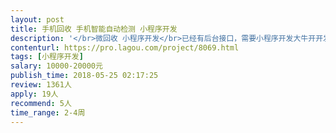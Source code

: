 ```yaml
---                
layout: post       
title: 手机回收 手机智能自动检测 小程序开发           
description: '</br>微回收 小程序开发</br>已经有后台接口，需要小程序开发大牛开开发小程序。</br>参考www.aihuishou.com  、同城帮、www.huishoubao.com</br>'     
contenturl: https://pro.lagou.com/project/8069.html      
tags: [小程序开发]            
salary: 10000-20000元          
publish_time: 2018-05-25 02:17:25         
review: 1361人                   
apply: 19人                   
recommend: 5人                   
time_range: 2-4周              
---                 
```


